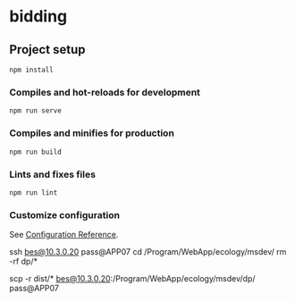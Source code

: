 # bidding

## Project setup
```
npm install
```

### Compiles and hot-reloads for development
```
npm run serve
```

### Compiles and minifies for production
```
npm run build
```

### Lints and fixes files
```
npm run lint
```

### Customize configuration
See [Configuration Reference](https://cli.vuejs.org/config/).


ssh bes@10.3.0.20  pass@APP07
cd /Program/WebApp/ecology/msdev/
rm -rf dp/*


scp -r dist/* bes@10.3.0.20:/Program/WebApp/ecology/msdev/dp/ pass@APP07